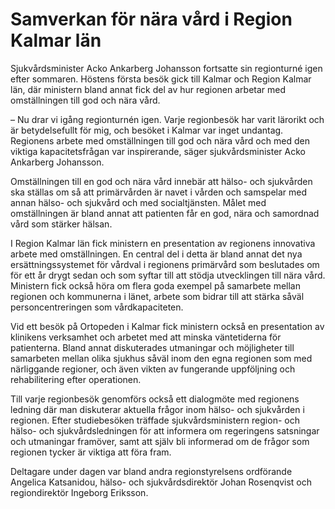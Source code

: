 # Samverkan för nära vård i Region Kalmar län

Sjukvårdsminister Acko Ankarberg Johansson fortsatte sin regionturné igen efter sommaren. Höstens första besök gick till Kalmar och Region Kalmar län, där ministern bland annat fick del av hur regionen arbetar med omställningen till god och nära vård.


– Nu drar vi igång regionturnén igen. Varje regionbesök har varit lärorikt och är betydelsefullt för mig, och besöket i Kalmar var inget undantag. Regionens arbete med omställningen till god och nära vård och med den viktiga kapacitetsfrågan var inspirerande, säger sjukvårdsminister Acko Ankarberg Johansson.

Omställningen till en god och nära vård innebär att hälso\- och sjukvården ska ställas om så att primärvården är navet i vården och samspelar med annan hälso\- och sjukvård och med socialtjänsten. Målet med omställningen är bland annat att patienten får en god, nära och samordnad vård som stärker hälsan.

I Region Kalmar län fick ministern en presentation av regionens innovativa arbete med omställningen. En central del i detta är bland annat det nya ersättningssystemet för vårdval i regionens primärvård som beslutades om för ett år drygt sedan och som syftar till att stödja utvecklingen till nära vård. Ministern fick också höra om flera goda exempel på samarbete mellan regionen och kommunerna i länet, arbete som bidrar till att stärka såväl personcentreringen som vårdkapaciteten.

Vid ett besök på Ortopeden i Kalmar fick ministern också en presentation av klinikens verksamhet och arbetet med att minska väntetiderna för patienterna. Bland annat diskuterades utmaningar och möjligheter till samarbeten mellan olika sjukhus såväl inom den egna regionen som med närliggande regioner, och även vikten av fungerande uppföljning och rehabilitering efter operationen.

Till varje regionbesök genomförs också ett dialogmöte med regionens ledning där man diskuterar aktuella frågor inom hälso\- och sjukvården i regionen. Efter studiebesöken träffade sjukvårdsministern region\- och hälso\- och sjukvårdsledningen för att informera om regeringens satsningar och utmaningar framöver, samt att själv bli informerad om de frågor som regionen tycker är viktiga att föra fram.

Deltagare under dagen var bland andra regionstyrelsens ordförande Angelica Katsanidou, hälso\- och sjukvårdsdirektör Johan Rosenqvist och regiondirektör Ingeborg Eriksson.
